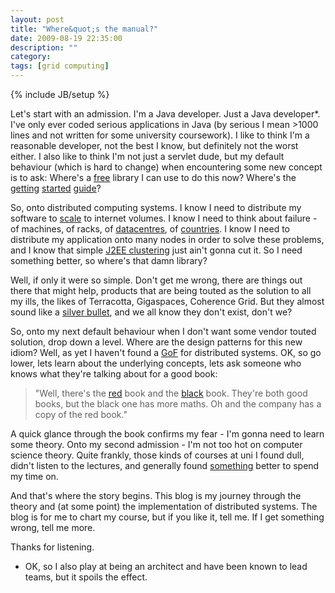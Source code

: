 ```yaml
---
layout: post
title: "Where&quot;s the manual?"
date: 2009-08-19 22:35:00
description: ""
category: 
tags: [grid computing]
---
```

{% include JB/setup %}

Let's start with an admission. I'm a Java developer. Just a Java developer*. I've only ever coded serious applications in Java (by serious I mean >1000 lines and not written for some university coursework). I like to think I'm a reasonable developer, not the best I know, but definitely not the worst either. I also like to think I'm not just a servlet dude, but my default behaviour (which is hard to change) when encountering some new concept is to ask: Where's a [free](http://www.gnu.org/philosophy/free-sw.html) library I can use to do this now? Where's the [getting](http://struts.apache.org/2.x/docs/bootstrap.html) [started](http://www.sitepoint.com/article/java-servlets-1/) [guide](http://www.informit.com/guides/content.aspx?g=java&seqNum=447)?

So, onto distributed computing systems. I know I need to distribute my software to [scale](http://www.mvdirona.com/jrh/talksAndPapers/JamesRH_Lisa.pdf) to internet volumes. I know I need to think about failure - of machines, of racks, of [datacentres](http://www.facilitiesnet.com/datacenters/article/Crash-Data-Center-Horror-Stories--5390), of [countries](http://news.bbc.co.uk/1/hi/technology/7792688.stm). I know I need to distribute my application onto many nodes in order to solve these problems, and I know that simple [J2EE clustering](http://oreilly.com/catalog/jservlet2/chapter/ch12.html#32026) just ain't gonna cut it. So I need something better, so where's that damn library?

Well, if only it were so simple. Don't get me wrong, there are things out there that might help, products that are being touted as the solution to all my ills, the likes of Terracotta, Gigaspaces, Coherence Grid. But they almost sound like a [silver bullet](http://en.wikipedia.org/wiki/No_Silver_Bullet), and we all know they don't exist, don't we?

So, onto my next default behaviour when I don't want some vendor touted solution, drop down a level. Where are the design patterns for this new idiom? Well, as yet I haven't found a [GoF](http://www.amazon.co.uk/gp/product/0201633612?ie=UTF8&tag=exemel-21&linkCode=as2&camp=1634&creative=19450&creativeASIN=0201633612) for distributed systems. OK, so go lower, lets learn about the underlying concepts, lets ask someone who knows what they're talking about for a good book:

> "Well, there's the [red](http://www.amazon.co.uk/gp/product/0521876346?ie=UTF8&tag=exemel-21&linkCode=as2&camp=1634&creative=19450&creativeASIN=0521876346) book and the [black](http://www.amazon.co.uk/gp/product/1558603484?ie=UTF8&tag=exemel-21&linkCode=as2&camp=1634&creative=19450&creativeASIN=1558603484) book. They're both good books, but the black one has more maths. Oh and the company has a copy of the red book."

A quick glance through the book confirms my fear - I'm gonna need to learn some theory. Onto my second admission - I'm not too hot on computer science theory. Quite frankly, those kinds of courses at uni I found dull, didn't listen to the lectures, and generally found [something](http://www.camra.org.uk/) better to spend my time on.

And that's where the story begins. This blog is my journey through the theory and (at some point) the implementation of distributed systems. The blog is for me to chart my course, but if you like it, tell me. If I get something wrong, tell me more.

Thanks for listening.

* OK, so I also play at being an architect and have been known to lead teams, but it spoils the effect.

